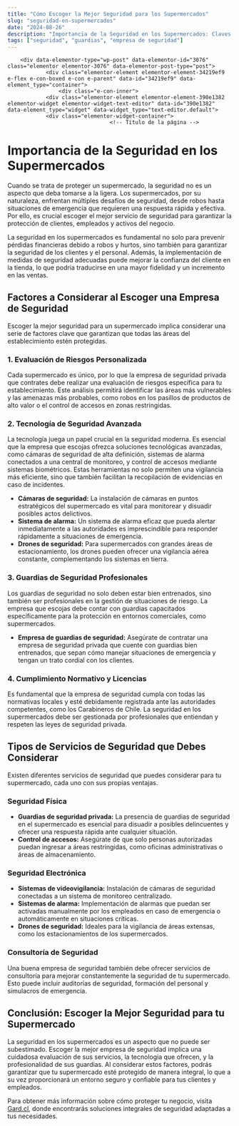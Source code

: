 ```yaml
---
title: "Cómo Escoger la Mejor Seguridad para los Supermercados"
slug: "seguridad-en-supermercados"
date: "2024-08-26"
description: "Importancia de la Seguridad en los Supermercados: Claves para Proteger tu Negocio   Importancia de la Seguridad en los Supermercados   Cuando se trata de proteg..."
tags: ["seguridad", "guardias", "empresa de seguridad"]
---
```


		<div data-elementor-type="wp-post" data-elementor-id="3076" class="elementor elementor-3076" data-elementor-post-type="post">
				<div class="elementor-element elementor-element-34219ef9 e-flex e-con-boxed e-con e-parent" data-id="34219ef9" data-element_type="container">
					<div class="e-con-inner">
				<div class="elementor-element elementor-element-390e1382 elementor-widget elementor-widget-text-editor" data-id="390e1382" data-element_type="widget" data-widget_type="text-editor.default">
				<div class="elementor-widget-container">
									<!-- Título de la página -->
<title>Importancia de la Seguridad en los Supermercados: Claves para Proteger tu Negocio</title>

<!-- Encabezado principal -->
<h1 id="importancia-seguridad-supermercados">Importancia de la Seguridad en los Supermercados</h1>

<!-- Introducción -->
<p>Cuando se trata de proteger un supermercado, la seguridad no es un aspecto que deba tomarse a la ligera. Los supermercados, por su naturaleza, enfrentan múltiples desafíos de seguridad, desde robos hasta situaciones de emergencia que requieren una respuesta rápida y efectiva. Por ello, es crucial escoger el mejor servicio de seguridad para garantizar la protección de clientes, empleados y activos del negocio.</p>
<p>La seguridad en los supermercados es fundamental no solo para prevenir pérdidas financieras debido a robos y hurtos, sino también para garantizar la seguridad de los clientes y el personal. Además, la implementación de medidas de seguridad adecuadas puede mejorar la confianza del cliente en la tienda, lo que podría traducirse en una mayor fidelidad y un incremento en las ventas.</p>

<!-- Factores a Considerar al Escoger una Empresa de Seguridad -->
<h2 id="factores-escoger-empresa-seguridad">Factores a Considerar al Escoger una Empresa de Seguridad</h2>
<p>Escoger la mejor seguridad para un supermercado implica considerar una serie de factores clave que garantizan que todas las áreas del establecimiento estén protegidas.</p>

<!-- Evaluación de Riesgos Personalizada -->
<h3 id="evaluacion-riesgos-personalizada-supermercado">1. Evaluación de Riesgos Personalizada</h3>
<p>Cada supermercado es único, por lo que la empresa de seguridad privada que contrates debe realizar una evaluación de riesgos específica para tu establecimiento. Este análisis permitirá identificar las áreas más vulnerables y las amenazas más probables, como robos en los pasillos de productos de alto valor o el control de accesos en zonas restringidas.</p>

<!-- Tecnología de Seguridad Avanzada -->
<h3 id="tecnologia-seguridad-avanzada-supermercado">2. Tecnología de Seguridad Avanzada</h3>
<p>La tecnología juega un papel crucial en la seguridad moderna. Es esencial que la empresa que escojas ofrezca soluciones tecnológicas avanzadas, como cámaras de seguridad de alta definición, sistemas de alarma conectados a una central de monitoreo, y control de accesos mediante sistemas biométricos. Estas herramientas no solo permiten una vigilancia más eficiente, sino que también facilitan la recopilación de evidencias en caso de incidentes.</p>

<ul>
    <li><strong>Cámaras de seguridad:</strong> La instalación de cámaras en puntos estratégicos del supermercado es vital para monitorear y disuadir posibles actos delictivos.</li>
    <li><strong>Sistema de alarma:</strong> Un sistema de alarma eficaz que pueda alertar inmediatamente a las autoridades es imprescindible para responder rápidamente a situaciones de emergencia.</li>
    <li><strong>Drones de seguridad:</strong> Para supermercados con grandes áreas de estacionamiento, los drones pueden ofrecer una vigilancia aérea constante, complementando los sistemas en tierra.</li>
</ul>

<!-- Guardias de Seguridad Profesionales -->
<h3 id="guardias-seguridad-profesionales-supermercado">3. Guardias de Seguridad Profesionales</h3>
<p>Los guardias de seguridad no solo deben estar bien entrenados, sino también ser profesionales en la gestión de situaciones de riesgo. La empresa que escojas debe contar con guardias capacitados específicamente para la protección en entornos comerciales, como supermercados.</p>

<ul>
    <li><strong>Empresa de guardias de seguridad:</strong> Asegúrate de contratar una empresa de seguridad privada que cuente con guardias bien entrenados, que sepan cómo manejar situaciones de emergencia y tengan un trato cordial con los clientes.</li>
</ul>

<!-- Cumplimiento Normativo y Licencias -->
<h3 id="cumplimiento-normativo-licencias-supermercado">4. Cumplimiento Normativo y Licencias</h3>
<p>Es fundamental que la empresa de seguridad cumpla con todas las normativas locales y esté debidamente registrada ante las autoridades competentes, como los Carabineros de Chile. La seguridad en los supermercados debe ser gestionada por profesionales que entiendan y respeten las leyes de seguridad privada.</p>

<!-- Tipos de Servicios de Seguridad que Debes Considerar -->
<h2 id="tipos-servicios-seguridad-supermercado">Tipos de Servicios de Seguridad que Debes Considerar</h2>
<p>Existen diferentes servicios de seguridad que puedes considerar para tu supermercado, cada uno con sus propias ventajas.</p>

<!-- Seguridad Física -->
<h3 id="seguridad-fisica-supermercado">Seguridad Física</h3>
<ul>
    <li><strong>Guardias de seguridad privada:</strong> La presencia de guardias de seguridad en el supermercado es esencial para disuadir a posibles delincuentes y ofrecer una respuesta rápida ante cualquier situación.</li>
    <li><strong>Control de accesos:</strong> Asegúrate de que solo personas autorizadas puedan ingresar a áreas restringidas, como oficinas administrativas o áreas de almacenamiento.</li>
</ul>

<!-- Seguridad Electrónica -->
<h3 id="seguridad-electronica-supermercado">Seguridad Electrónica</h3>
<ul>
    <li><strong>Sistemas de videovigilancia:</strong> Instalación de cámaras de seguridad conectadas a un sistema de monitoreo centralizado.</li>
    <li><strong>Sistemas de alarma:</strong> Implementación de alarmas que puedan ser activadas manualmente por los empleados en caso de emergencia o automáticamente en situaciones críticas.</li>
    <li><strong>Drones de seguridad:</strong> Ideales para la vigilancia de áreas extensas, como los estacionamientos de los supermercados.</li>
</ul>

<!-- Consultoría de Seguridad -->
<h3 id="consultoria-seguridad-supermercado">Consultoría de Seguridad</h3>
<p>Una buena empresa de seguridad también debe ofrecer servicios de consultoría para mejorar constantemente la seguridad de tu supermercado. Esto puede incluir auditorías de seguridad, formación del personal y simulacros de emergencia.</p>

<!-- Conclusión -->
<h2 id="conclusion-mejor-seguridad-supermercado">Conclusión: Escoger la Mejor Seguridad para tu Supermercado</h2>
<p>La seguridad en los supermercados es un aspecto que no puede ser subestimado. Escoger la mejor empresa de seguridad implica una cuidadosa evaluación de sus servicios, la tecnología que ofrecen, y la profesionalidad de sus guardias. Al considerar estos factores, podrás garantizar que tu supermercado esté protegido de manera integral, lo que a su vez proporcionará un entorno seguro y confiable para tus clientes y empleados.</p>
<p>Para obtener más información sobre cómo proteger tu negocio, visita <a href="https://gard.cl">Gard.cl</a>, donde encontrarás soluciones integrales de seguridad adaptadas a tus necesidades.</p>
								</div>
				</div>
					</div>
				</div>
				</div>
		